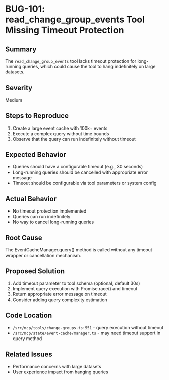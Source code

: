# BUG-101: read_change_group_events Tool Missing Timeout Protection

## Summary
The `read_change_group_events` tool lacks timeout protection for long-running queries, which could cause the tool to hang indefinitely on large datasets.

## Severity
Medium

## Steps to Reproduce
1. Create a large event cache with 100k+ events
2. Execute a complex query without time bounds
3. Observe that the query can run indefinitely without timeout

## Expected Behavior
- Queries should have a configurable timeout (e.g., 30 seconds)
- Long-running queries should be cancelled with appropriate error message
- Timeout should be configurable via tool parameters or system config

## Actual Behavior
- No timeout protection implemented
- Queries can run indefinitely
- No way to cancel long-running queries

## Root Cause
The EventCacheManager.query() method is called without any timeout wrapper or cancellation mechanism.

## Proposed Solution
1. Add timeout parameter to tool schema (optional, default 30s)
2. Implement query execution with Promise.race() and timeout
3. Return appropriate error message on timeout
4. Consider adding query complexity estimation

## Code Location
- `/src/mcp/tools/change-groups.ts:551` - query execution without timeout
- `/src/mcp/state/event-cache/manager.ts` - may need timeout support in query method

## Related Issues
- Performance concerns with large datasets
- User experience impact from hanging queries
